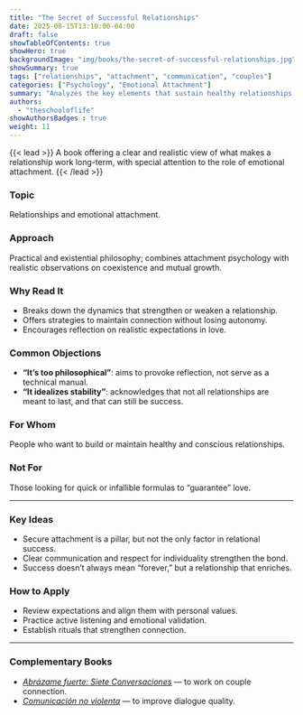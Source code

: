 ```yaml
---
title: "The Secret of Successful Relationships"
date: 2025-08-15T13:10:00-04:00
draft: false
showTableOfContents: true
showHero: true
backgroundImage: "img/books/the-secret-of-successful-relationships.jpg"
showSummary: true
tags: ["relationships", "attachment", "communication", "couples"]
categories: ["Psychology", "Emotional Attachment"]
summary: "Analyzes the key elements that sustain healthy relationships and how attachment influences their success."
authors:
  - "theschooloflife"
showAuthorsBadges : true
weight: 11
---
```


{{< lead >}}
A book offering a clear and realistic view of what makes a relationship work long-term, with special attention to the role of emotional attachment.
{{< /lead >}}

### Topic
Relationships and emotional attachment.

### Approach
Practical and existential philosophy; combines attachment psychology with realistic observations on coexistence and mutual growth.

### Why Read It
* Breaks down the dynamics that strengthen or weaken a relationship.
* Offers strategies to maintain connection without losing autonomy.
* Encourages reflection on realistic expectations in love.

### Common Objections
- **“It’s too philosophical”**: aims to provoke reflection, not serve as a technical manual.
- **“It idealizes stability”**: acknowledges that not all relationships are meant to last, and that can still be success.

### For Whom
People who want to build or maintain healthy and conscious relationships.

### Not For
Those looking for quick or infallible formulas to “guarantee” love.

---

### Key Ideas
- Secure attachment is a pillar, but not the only factor in relational success.
- Clear communication and respect for individuality strengthen the bond.
- Success doesn’t always mean “forever,” but a relationship that enriches.

### How to Apply
- Review expectations and align them with personal values.
- Practice active listening and emotional validation.
- Establish rituals that strengthen connection.

---

### Complementary Books
- [*Abrázame fuerte: Siete Conversaciones*](/en/books/psychology/abrazame-fuerte) — to work on couple connection.
- [*Comunicación no violenta*](/en/books/relationships-and-communication/comunicacion-no-violenta) — to improve dialogue quality.
